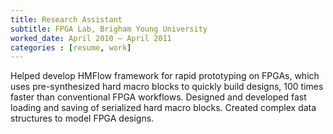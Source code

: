 ```yaml
---
title: Research Assistant
subtitle: FPGA Lab, Brigham Young University
worked_date: April 2010 – April 2011
categories : [resume, work]
---
```

Helped develop HMFlow framework for rapid prototyping on FPGAs, which uses pre-synthesized hard macro blocks to quickly build designs, 100 times faster than conventional FPGA workflows. Designed and developed fast loading and saving of serialized hard macro blocks. Created complex data structures to model FPGA designs.
